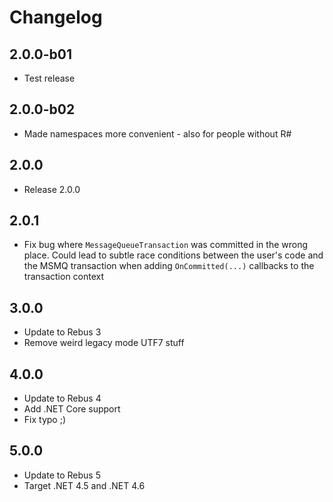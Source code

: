 # Changelog

## 2.0.0-b01

* Test release

## 2.0.0-b02

* Made namespaces more convenient - also for people without R#

## 2.0.0

* Release 2.0.0

## 2.0.1

* Fix bug where `MessageQueueTransaction` was committed in the wrong place. Could lead to subtle race conditions between the user's code and the MSMQ transaction when adding `OnCommitted(...)` callbacks to the transaction context

## 3.0.0

* Update to Rebus 3
* Remove weird legacy mode UTF7 stuff

## 4.0.0

* Update to Rebus 4
* Add .NET Core support
* Fix typo ;)

## 5.0.0

* Update to Rebus 5
* Target .NET 4.5 and .NET 4.6